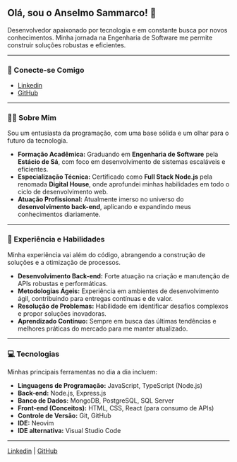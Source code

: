 
## Olá, sou o Anselmo Sammarco! 👋

Desenvolvedor apaixonado por tecnologia e em constante busca por novos conhecimentos. Minha jornada na Engenharia de Software me permite construir soluções robustas e eficientes.

---

### 🚀 Conecte-se Comigo
- [Linkedin](https://www.linkedin.com/in/anselmo-sammarco/)
- [GitHub](https://github.com/Ceo-Sammarco)

 ---

### 👨‍💻 Sobre Mim

Sou um entusiasta da programação, com uma base sólida e um olhar para o futuro da tecnologia.

- **Formação Acadêmica:** Graduando em **Engenharia de Software** pela **Estácio de Sá**, com foco em desenvolvimento de sistemas escaláveis e eficientes.
- **Especialização Técnica:** Certificado como **Full Stack Node.js** pela renomada **Digital House**, onde aprofundei minhas habilidades em todo o ciclo de desenvolvimento web.
- **Atuação Profissional:** Atualmente imerso no universo do **desenvolvimento back-end**, aplicando e expandindo meus conhecimentos diariamente.

---

### 💼 Experiência e Habilidades

Minha experiência vai além do código, abrangendo a construção de soluções e a otimização de processos.

- **Desenvolvimento Back-end:** Forte atuação na criação e manutenção de APIs robustas e performáticas.
- **Metodologias Ágeis:** Experiência em ambientes de desenvolvimento ágil, contribuindo para entregas contínuas e de valor.
- **Resolução de Problemas:** Habilidade em identificar desafios complexos e propor soluções inovadoras.
- **Aprendizado Contínuo:** Sempre em busca das últimas tendências e melhores práticas do mercado para me manter atualizado.

---

### 💻 Tecnologias

Minhas principais ferramentas no dia a dia incluem:

- **Linguagens de Programação:** JavaScript, TypeScript (Node.js)
- **Back-end:** Node.js, Express.js
- **Banco de Dados:** MongoDB, PostgreSQL, SQL Server
- **Front-end (Conceitos):** HTML, CSS, React (para consumo de APIs)
- **Controle de Versão:** Git, GitHub
- **IDE:** Neovim
- **IDE alternativa:** Visual Studio Code

---
[Linkedin](https://www.linkedin.com/in/anselmo-sammarco/) | 
[GitHub](https://github.com/Ceo-Sammarco)
